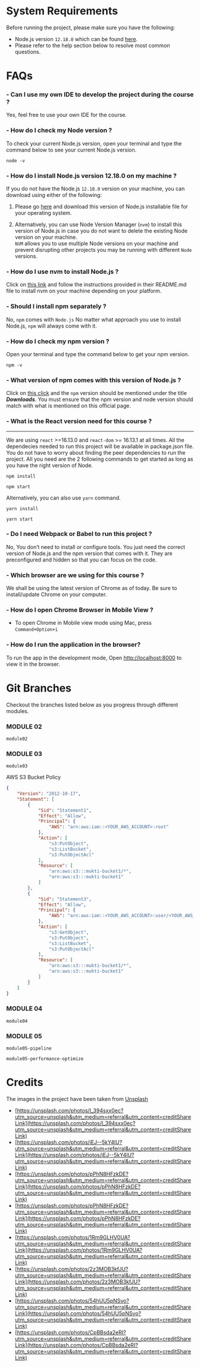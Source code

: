 # System Requirements
Before running the project, please make sure you have the following:

- Node.js version `12.18.0` which can be found [here](https://nodejs.org/en/download/).
- Please refer to the help section below to resolve most common questions.

# FAQs

### - Can I use my own IDE to develop the project during the course ?
Yes, feel free to use your own IDE for the course.

### - How do I check my Node version ?
To check your current Node.js version, open your terminal and type the command below to see your current Node.js version.
```
node -v
```

### - How do I install Node.js version 12.18.0 on my machine ?
If you do not have the Node.js `12.18.0` version on your machine, you can download using either of the following:
1. Please go [here](https://nodejs.org/en/download/) and download this version of Node.js installable file for your operating system.

2. Alternatively, you can use Node Version Manager (`nvm`) to install this version of Node.js in case
   you do not want to delete the existing Node version on your machine.<br>
   `NVM` allows you to use multiple Node versions on your machine and prevent disrupting other
   projects you may be running with different `Node` versions.<br>

### - How do I use nvm to install Node.js ?
Click on [this link](https://github.com/nvm-sh/nvm) and follow the instructions provided in their README.md file
to install nvm on your machine depending on your platform.

### - Should I install npm separately ?
No, `npm` comes with `Node.js`
No matter what approach you use to install Node.js, `npm` will always come with it.

### - How do I check my npm version ?
Open your terminal and type the command below to get your npm version.
```
npm -v
```

### - What version of npm comes with this version of Node.js ?
Click on [this click](https://nodejs.org/en/download/) and the `npm` version should be mentioned under the title _**Downloads**_.
You must ensure that the npm version and node version should match with what is mentioned on this official page.

### - What is the React version need for this course ?
********************
We are using `react` >=16.13.0 and `react-dom` >= 16.13.1 at all times. All the dependecies needed to run this project will be available in package.json
file. You do not have to worry about finding the peer dependencies to run the project.
All you need are the 2 following commands to get started as long as you have the right version of Node.

`npm install`

`npm start`   

Alternatively, you can also use `yarn` command.

`yarn install`

`yarn start`


### - Do I need Webpack or Babel to run this project ?
No, You don’t need to install or configure tools. You just need the correct version of Node.js and the npm version that comes with it.
They are preconfigured and hidden so that you can focus on the code.

### - Which browser are we using for this course ?
We shall be using the latest version of Chrome as of today. Be sure to install/update Chrome on your computer.

### - How do I open Chrome Browser in Mobile View ?
- To open Chrome in Mobile view mode using Mac, press ```Command+Option+i```

### - How do I run the application in the browser?
To run the app in the development mode,
Open [http://localhost:8000](http://localhost:8000) to view it in the browser.

# Git Branches
Checkout the branches listed below as you progress through different modules.

### MODULE 02
`module02`

### MODULE 03
`module03`

AWS S3 Bucket Policy
```json
{
    "Version": "2012-10-17",
    "Statement": [
        {
            "Sid": "Statement1",
            "Effect": "Allow",
            "Principal": {
                "AWS": "arn:aws:iam::<YOUR_AWS_ACCOUNT>:root"
            },
            "Action": [
                "s3:PutObject",
                "s3:ListBucket",
                "s3:PutObjectAcl"
            ],
            "Resource": [
                "arn:aws:s3:::mukti-bucket1/*",
                "arn:aws:s3:::mukti-bucket1"
            ]
        },
        {
            "Sid": "Statement3",
            "Effect": "Allow",
            "Principal": {
                "AWS": "arn:aws:iam::<YOUR_AWS_ACCOUNT>:user/<YOUR_AWS_IAM_USER>"
            },
            "Action": [
                "s3:GetObject",
                "s3:PutObject",
                "s3:ListBucket",
                "s3:PutObjectAcl"
            ],
            "Resource": [
                "arn:aws:s3:::mukti-bucket1/*",
                "arn:aws:s3:::mukti-bucket1"
            ]
        }
    ]
}
```

### MODULE 04
`module04`

### MODULE 05
`module05-pipeline`

`module05-performance-optimize`


# Credits 
The images in the project have been taken from [Unsplash](https://unsplash.com/)

- [https://unsplash.com/photos/I_394sxx0ec?utm_source=unsplash&utm_medium=referral&utm_content=creditShareLink](https://unsplash.com/photos/I_394sxx0ec?utm_source=unsplash&utm_medium=referral&utm_content=creditShareLink)
- [https://unsplash.com/photos/iEJ--5kY4lU?utm_source=unsplash&utm_medium=referral&utm_content=creditShareLink](https://unsplash.com/photos/iEJ--5kY4lU?utm_source=unsplash&utm_medium=referral&utm_content=creditShareLink)
- [https://unsplash.com/photos/pPhN8HFzkDE?utm_source=unsplash&utm_medium=referral&utm_content=creditShareLink](https://unsplash.com/photos/pPhN8HFzkDE?utm_source=unsplash&utm_medium=referral&utm_content=creditShareLink)
- [https://unsplash.com/photos/pPhN8HFzkDE?utm_source=unsplash&utm_medium=referral&utm_content=creditShareLink](https://unsplash.com/photos/pPhN8HFzkDE?utm_source=unsplash&utm_medium=referral&utm_content=creditShareLink)
- [https://unsplash.com/photos/1Rm9GLHV0UA?utm_source=unsplash&utm_medium=referral&utm_content=creditShareLink](https://unsplash.com/photos/1Rm9GLHV0UA?utm_source=unsplash&utm_medium=referral&utm_content=creditShareLink)
- [https://unsplash.com/photos/2z3MOB3kfJU?utm_source=unsplash&utm_medium=referral&utm_content=creditShareLink](https://unsplash.com/photos/2z3MOB3kfJU?utm_source=unsplash&utm_medium=referral&utm_content=creditShareLink)
- [https://unsplash.com/photos/54hUU5pNSvo?utm_source=unsplash&utm_medium=referral&utm_content=creditShareLink](https://unsplash.com/photos/54hUU5pNSvo?utm_source=unsplash&utm_medium=referral&utm_content=creditShareLink)
- [https://unsplash.com/photos/CpBBsda2eRI?utm_source=unsplash&utm_medium=referral&utm_content=creditShareLink](https://unsplash.com/photos/CpBBsda2eRI?utm_source=unsplash&utm_medium=referral&utm_content=creditShareLink)